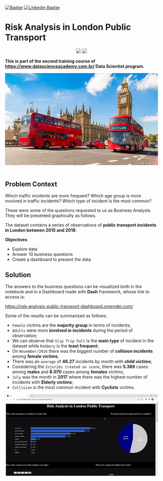 [![Badge](https://img.shields.io/badge/Author-Fabiano_Manetti-%237159c1?style=flat-square&logo=ghost)](https://github.com/FabianoManetti/) [![Linkedin Badge](https://img.shields.io/badge/LinkedIn-0077B5?style=for-the-badge&logo=linkedin&logoColor=white)](https://www.linkedin.com/in/fabiano-manetti/)

# Risk Analysis in London Public Transport

<div align="center">
<img src="https://img.shields.io/badge/Python-14354C?style=for-the-badge&logo=python&logoColor=yellow"> </img>
<img src="https://img.shields.io/badge/scikit_learn-F7931E?style=for-the-badge&logo=scikit-learn&logoColor=white"></img>
</div>


**This is part of the second training course of https://www.datascienceacademy.com.br/ Data Scientist program.**

<center><img src="london_public_transport.jpg"></center><br>

## Problem Context

Which traffic incidents are more frequent? Which age group is more involved in traffic incidents? Which type of incident is the most common?

These were some of the questions requested to us as Business Analysts. They will be presented graphically as follows.

The dataset contains a series of observations of **public transport incidents in London between 2015 and 2018**.

**Objectives**
* Explore data
* Answer 10 business questions
* Create a dashboard to present the data

## Solution

The answers to the business questions can be visualized both in the notebook and in a Dashboard made with **Dash** framework, whose link to access is:

https://risk-analysis-public-transport-dashboard.onrender.com/

Some of the results can be summarized as follows:

* `Female` victims are the **majority group** in terms of incidents;
* `Adults` were more **involved in incidents** during the period of observation;
* We can observe that `Slip Trip Fall` is the **main type** of incident in the dataset while `Robbery` is the **least frequent**;
* On `November/2016` there was the biggest number of **collision incidents** among **female victims**;
* There was an `average` of **46.27** incidents by month with **child victims**;
* Considering the `Injuries treated on scene`, there was **5.389** cases among **males** and **8.070** cases among **females** victims;
* `July` was the month in **2017** where there was the highest number of incidents with **Elderly victims**;
* `Collision` is the most common incident with **Cyclists** victims.

![Alt Text](risk_analysis_transport.gif)

 
